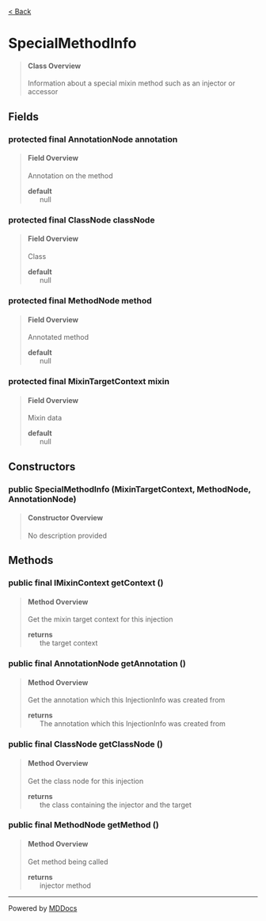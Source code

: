 [< Back](../README.md)
# SpecialMethodInfo #
>#### Class Overview ####
>Information about a special mixin method such as an injector or accessor
## Fields ##
### protected final AnnotationNode annotation ###
>#### Field Overview ####
>Annotation on the method
>
>**default**<br />
>&nbsp;&nbsp;&nbsp;&nbsp;&nbsp;&nbsp;null
>
### protected final ClassNode classNode ###
>#### Field Overview ####
>Class
>
>**default**<br />
>&nbsp;&nbsp;&nbsp;&nbsp;&nbsp;&nbsp;null
>
### protected final MethodNode method ###
>#### Field Overview ####
>Annotated method
>
>**default**<br />
>&nbsp;&nbsp;&nbsp;&nbsp;&nbsp;&nbsp;null
>
### protected final MixinTargetContext mixin ###
>#### Field Overview ####
>Mixin data
>
>**default**<br />
>&nbsp;&nbsp;&nbsp;&nbsp;&nbsp;&nbsp;null
>
## Constructors ##
### public SpecialMethodInfo (MixinTargetContext, MethodNode, AnnotationNode) ###
>#### Constructor Overview ####
>No description provided
>
## Methods ##
### public final IMixinContext getContext () ###
>#### Method Overview ####
>Get the mixin target context for this injection
>
>**returns**<br />
>&nbsp;&nbsp;&nbsp;&nbsp;&nbsp;&nbsp;the target context
>
### public final AnnotationNode getAnnotation () ###
>#### Method Overview ####
>Get the annotation which this InjectionInfo was created from
>
>**returns**<br />
>&nbsp;&nbsp;&nbsp;&nbsp;&nbsp;&nbsp;The annotation which this InjectionInfo was created from
>
### public final ClassNode getClassNode () ###
>#### Method Overview ####
>Get the class node for this injection
>
>**returns**<br />
>&nbsp;&nbsp;&nbsp;&nbsp;&nbsp;&nbsp;the class containing the injector and the target
>
### public final MethodNode getMethod () ###
>#### Method Overview ####
>Get method being called
>
>**returns**<br />
>&nbsp;&nbsp;&nbsp;&nbsp;&nbsp;&nbsp;injector method
>

---
Powered by [MDDocs](https://github.com/VRCube/MDDocs)